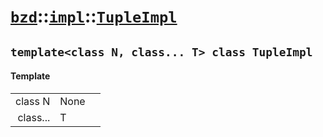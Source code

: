 # [`bzd`](../../../index.md)::[`impl`](../../index.md)::[`TupleImpl`](../index.md)

## `template<class N, class... T> class TupleImpl`

#### Template
||||
|---:|:---|:---|
|class N|None||
|class...|T||
